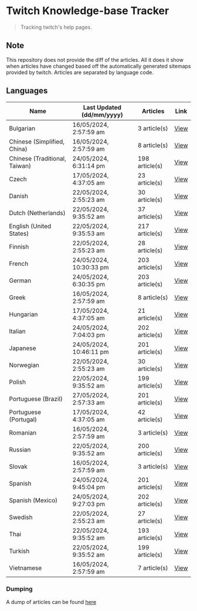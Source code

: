 # Twitch Knowledge-base Tracker
> Tracking twitch's help pages. 

## Note
This repository does not provide the diff of the articles. All it does it show when articles have changed based
off the automatically generated sitemaps provided by twitch. Articles are separated by language code.

## Languages

| Name                          | Last Updated (dd/mm/yyyy) | Articles       | Link                   |
|-------------------------------|---------------------------|----------------|------------------------|
| Bulgarian                     | 16/05/2024, 2:57:59 am    | 3 article(s)   | [View](docs/bg.md)     |
| Chinese (Simplified, China)   | 16/05/2024, 2:57:59 am    | 8 article(s)   | [View](docs/zh_CN.md)  |
| Chinese (Traditional, Taiwan) | 24/05/2024, 6:31:14 pm    | 198 article(s) | [View](docs/zh_TW.md)  |
| Czech                         | 17/05/2024, 4:37:05 am    | 23 article(s)  | [View](docs/cs.md)     |
| Danish                        | 22/05/2024, 2:55:23 am    | 30 article(s)  | [View](docs/da.md)     |
| Dutch (Netherlands)           | 22/05/2024, 9:35:52 am    | 37 article(s)  | [View](docs/nl_NL.md)  |
| English (United States)       | 22/05/2024, 9:35:53 am    | 217 article(s) | [View](docs/en_US.md)  |
| Finnish                       | 22/05/2024, 2:55:23 am    | 28 article(s)  | [View](docs/fi.md)     |
| French                        | 24/05/2024, 10:30:33 pm   | 203 article(s) | [View](docs/fr.md)     |
| German                        | 24/05/2024, 6:30:35 pm    | 203 article(s) | [View](docs/de.md)     |
| Greek                         | 16/05/2024, 2:57:59 am    | 8 article(s)   | [View](docs/el.md)     |
| Hungarian                     | 17/05/2024, 4:37:05 am    | 21 article(s)  | [View](docs/hu.md)     |
| Italian                       | 24/05/2024, 7:04:03 pm    | 202 article(s) | [View](docs/it.md)     |
| Japanese                      | 24/05/2024, 10:46:11 pm   | 201 article(s) | [View](docs/ja.md)     |
| Norwegian                     | 22/05/2024, 2:55:23 am    | 30 article(s)  | [View](docs/no.md)     |
| Polish                        | 22/05/2024, 9:35:52 am    | 199 article(s) | [View](docs/pl.md)     |
| Portuguese (Brazil)           | 27/05/2024, 2:57:33 am    | 201 article(s) | [View](docs/pt_BR.md)  |
| Portuguese (Portugal)         | 17/05/2024, 4:37:05 am    | 42 article(s)  | [View](docs/pt_PT.md)  |
| Romanian                      | 16/05/2024, 2:57:59 am    | 3 article(s)   | [View](docs/ro.md)     |
| Russian                       | 22/05/2024, 9:35:52 am    | 200 article(s) | [View](docs/ru.md)     |
| Slovak                        | 16/05/2024, 2:57:59 am    | 3 article(s)   | [View](docs/sk.md)     |
| Spanish                       | 24/05/2024, 9:45:04 pm    | 201 article(s) | [View](docs/es.md)     |
| Spanish (Mexico)              | 24/05/2024, 9:27:03 pm    | 202 article(s) | [View](docs/es_MX.md)  |
| Swedish                       | 22/05/2024, 2:55:23 am    | 27 article(s)  | [View](docs/sv.md)     |
| Thai                          | 22/05/2024, 9:35:52 am    | 193 article(s) | [View](docs/th.md)     |
| Turkish                       | 22/05/2024, 9:35:52 am    | 199 article(s) | [View](docs/tr.md)     |
| Vietnamese                    | 16/05/2024, 2:57:59 am    | 7 article(s)   | [View](docs/vi.md)     |

### Dumping
A dump of articles can be found [here](docs/RAW.md)